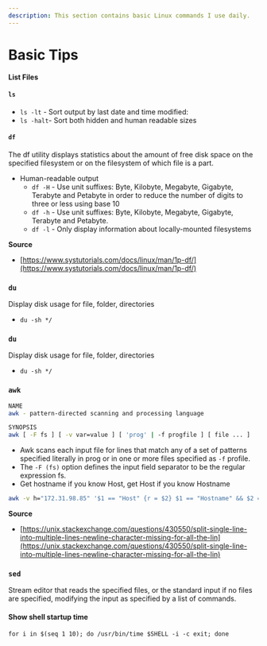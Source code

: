 ```yaml
---
description: This section contains basic Linux commands I use daily.
---
```


# Basic Tips

#### List Files

#### `ls`

* `ls -lt` - Sort output by last date and time modified:
* `ls -halt`- Sort both hidden and human readable sizes

#### `df`

The df utility displays statistics about the amount of free disk space on the specified filesystem or on the filesystem of which file is a part.

* Human-readable output
  * `df -H` - Use unit suffixes: Byte, Kilobyte, Megabyte, Gigabyte, Terabyte and Petabyte in order to reduce the number of digits to three or less using base 10
  * `df -h` - Use unit suffixes: Byte, Kilobyte, Megabyte, Gigabyte, Terabyte and Petabyte.
  * `df -l` - Only display information about locally-mounted filesystems

**Source**

* [https://www.systutorials.com/docs/linux/man/1p-df/](https://www.systutorials.com/docs/linux/man/1p-df/)

### `du`

 Display disk usage for file, folder, directories

* `du -sh */`

### `du`

 Display disk usage for file, folder, directories

* `du -sh */`

### `awk`

```bash
NAME
awk - pattern-directed scanning and processing language

SYNOPSIS
awk [ -F fs ] [ -v var=value ] [ 'prog' | -f progfile ] [ file ... ]
```

* Awk scans each input file for lines that match any of a set of patterns specified literally in prog or in one or more files specified as `-f` profile.
* The `-F (fs)` option defines the input field separator to be the regular expression fs.
* Get hostname if you know Host, get Host if you know Hostname

```bash
awk -v h="172.31.98.85" '$1 == "Host" {r = $2} $1 == "Hostname" && $2 == h {print r; exit}' ~/.ssh/config
```

 **Source**

* [https://unix.stackexchange.com/questions/430550/split-single-line-into-multiple-lines-newline-character-missing-for-all-the-lin](https://unix.stackexchange.com/questions/430550/split-single-line-into-multiple-lines-newline-character-missing-for-all-the-lin)

### `sed`

 Stream editor that reads the specified files, or the standard input if no files are specified, modifying the input as specified by a list of commands.  


#### Show shell startup time

  
 `for i in $(seq 1 10); do /usr/bin/time $SHELL -i -c exit; done`  


